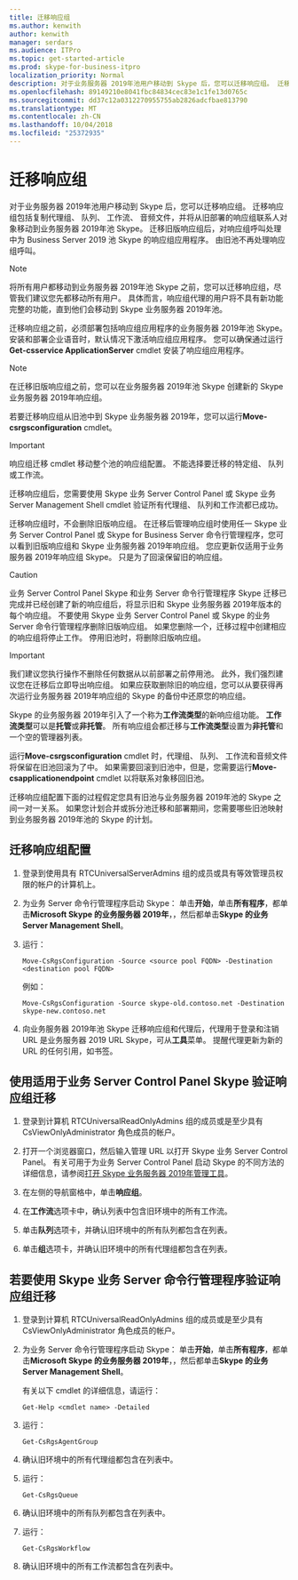 ```yaml
---
title: 迁移响应组
ms.author: kenwith
author: kenwith
manager: serdars
ms.audience: ITPro
ms.topic: get-started-article
ms.prod: skype-for-business-itpro
localization_priority: Normal
description: 对于业务服务器 2019年池用户移动到 Skype 后，您可以迁移响应组。 迁移响应组包括复制代理组、 队列、 工作流、 音频文件，并将从旧部署的响应组联系人对象移动到业务服务器 2019年池 Skype。 迁移旧版响应组后，对响应组呼叫处理中为 Business Server 2019 池 Skype 的响应组应用程序。 由旧池不再处理响应组呼叫。
ms.openlocfilehash: 89149210e8041fbc84834cec83e1c1fe13d0765c
ms.sourcegitcommit: dd37c12a0312270955755ab2826adcfbae813790
ms.translationtype: MT
ms.contentlocale: zh-CN
ms.lasthandoff: 10/04/2018
ms.locfileid: "25372935"
---
```

# <a name="migrate-response-groups"></a>迁移响应组

对于业务服务器 2019年池用户移动到 Skype 后，您可以迁移响应组。 迁移响应组包括复制代理组、 队列、 工作流、 音频文件，并将从旧部署的响应组联系人对象移动到业务服务器 2019年池 Skype。 迁移旧版响应组后，对响应组呼叫处理中为 Business Server 2019 池 Skype 的响应组应用程序。 由旧池不再处理响应组呼叫。
  
> [!NOTE]
> 将所有用户都移动到业务服务器 2019年池 Skype 之前，您可以迁移响应组，尽管我们建议您先都移动所有用户。 具体而言，响应组代理的用户将不具有新功能完整的功能，直到他们会移动到 Skype 业务服务器 2019年池。 
  
迁移响应组之前，必须部署包括响应组应用程序的业务服务器 2019年池 Skype。 安装和部署企业语音时，默认情况下激活响应组应用程序。 您可以确保通过运行**Get-csservice ApplicationServer** cmdlet 安装了响应组应用程序。 
  
> [!NOTE]
> 在迁移旧版响应组之前，您可以在业务服务器 2019年池 Skype 创建新的 Skype 业务服务器 2019年响应组。 
  
若要迁移响应组从旧池中到 Skype 业务服务器 2019年，您可以运行**Move-csrgsconfiguration** cmdlet。 
  
> [!IMPORTANT]
> 响应组迁移 cmdlet 移动整个池的响应组配置。 不能选择要迁移的特定组、 队列或工作流。 
  
迁移响应组后，您需要使用 Skype 业务 Server Control Panel 或 Skype 业务 Server Management Shell cmdlet 验证所有代理组、 队列和工作流都已成功。 
  
迁移响应组时，不会删除旧版响应组。 在迁移后管理响应组时使用任一 Skype 业务 Server Control Panel 或 Skype for Business Server 命令行管理程序，您可以看到旧版响应组和 Skype 业务服务器 2019年响应组。 您应更新仅适用于业务服务器 2019年响应组 Skype。 只是为了回滚保留旧的响应组。 
  
> [!CAUTION]
> 业务 Server Control Panel Skype 和业务 Server 命令行管理程序 Skype 迁移已完成并已经创建了新的响应组后，将显示旧和 Skype 业务服务器 2019年版本的每个响应组。 不要使用 Skype 业务 Server Control Panel 或 Skype 的业务 Server 命令行管理程序删除旧版响应组。 如果您删除一个，迁移过程中创建相应的响应组将停止工作。 停用旧池时，将删除旧版响应组。 
  
> [!IMPORTANT]
> 我们建议您执行操作不删除任何数据从以前部署之前停用池。 此外，我们强烈建议您在迁移后立即导出响应组。 如果应获取删除旧的响应组，您可以从要获得再次运行业务服务器 2019年响应组的 Skype 的备份中还原您的响应组。 
  
Skype 的业务服务器 2019年引入了一个称为**工作流类型**的新响应组功能。 **工作流类型**可以是**托管**或**非托管**。 所有响应组会都迁移与**工作流类型**设置为**非托管**和一个空的管理器列表。 
  
运行**Move-csrgsconfiguration** cmdlet 时，代理组、 队列、 工作流和音频文件将保留在旧池回滚为了中。 如果需要回滚到旧池中，但是，您需要运行**Move-csapplicationendpoint** cmdlet 以将联系对象移回旧池。 
  
迁移响应组配置下面的过程假定您具有旧池与业务服务器 2019年池的 Skype 之间一对一关系。 如果您计划合并或拆分池迁移和部署期间，您需要哪些旧池映射到业务服务器 2019年池的 Skype 的计划。
  
## <a name="to-migrate-response-group-configurations"></a>迁移响应组配置

1. 登录到使用具有 RTCUniversalServerAdmins 组的成员或具有等效管理员权限的帐户的计算机上。
    
2. 为业务 Server 命令行管理程序启动 Skype： 单击**开始**，单击**所有程序**，都单击**Microsoft Skype 的业务服务器 2019年**，，然后都单击**Skype 的业务 Server Management Shell**。
    
3. 运行：
    
   ```
   Move-CsRgsConfiguration -Source <source pool FQDN> -Destination <destination pool FQDN>
   ```

    例如：
    
   ```
   Move-CsRgsConfiguration -Source skype-old.contoso.net -Destination skype-new.contoso.net
   ```

4. 向业务服务器 2019年池 Skype 迁移响应组和代理后，代理用于登录和注销 URL 是业务服务器 2019 URL Skype，可从**工具**菜单。 提醒代理更新为新的 URL 的任何引用，如书签。 
    
## <a name="to-verify-response-group-migration-by-using-skype-for-business-server-control-panel"></a>使用适用于业务 Server Control Panel Skype 验证响应组迁移

1. 登录到计算机 RTCUniversalReadOnlyAdmins 组的成员或是至少具有 CsViewOnlyAdministrator 角色成员的帐户。
    
2. 打开一个浏览器窗口，然后输入管理 URL 以打开 Skype 业务 Server Control Panel。 有关可用于为业务 Server Control Panel 启动 Skype 的不同方法的详细信息，请参阅[打开 Skype 业务服务器 2019年管理工具](https://technet.microsoft.com/en-us/library/gg195741(v=ocs.15).aspx)。 
    <!-- The above link points to un-rebranded 2013 content we will need to discuss rebrand or bring forward -->
3. 在左侧的导航窗格中，单击**响应组**。
    
4. 在**工作流**选项卡中，确认列表中包含旧环境中的所有工作流。 
    
5. 单击**队列**选项卡，并确认旧环境中的所有队列都包含在列表。 
    
6. 单击**组**选项卡，并确认旧环境中的所有代理组都包含在列表。 
    
## <a name="to-verify-response-group-migration-by-using-skype-for-business-server-management-shell"></a>若要使用 Skype 业务 Server 命令行管理程序验证响应组迁移

1. 登录到计算机 RTCUniversalReadOnlyAdmins 组的成员或是至少具有 CsViewOnlyAdministrator 角色成员的帐户。
    
2. 为业务 Server 命令行管理程序启动 Skype： 单击**开始**，单击**所有程序**，都单击**Microsoft Skype 的业务服务器 2019年**，，然后都单击**Skype 的业务 Server Management Shell**。
    
    有关以下 cmdlet 的详细信息，请运行：
    
   ```
   Get-Help <cmdlet name> -Detailed
   ```

3. 运行：
    
   ```
   Get-CsRgsAgentGroup
   ```

4. 确认旧环境中的所有代理组都包含在列表中。
    
5. 运行：
    
   ```
   Get-CsRgsQueue
   ```

6. 确认旧环境中的所有队列都包含在列表中。
    
7. 运行：
    
   ```
   Get-CsRgsWorkflow
   ```

8. 确认旧环境中的所有工作流都包含在列表中。
    


